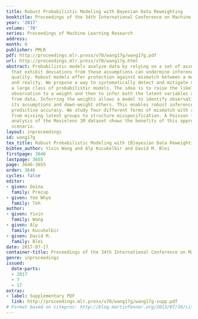 ```yaml
---
title: Robust Probabilistic Modeling with Bayesian Data Reweighting
booktitle: Proceedings of the 34th International Conference on Machine Learning
year: '2017'
volume: '70'
series: Proceedings of Machine Learning Research
address: 
month: 0
publisher: PMLR
pdf: http://proceedings.mlr.press/v70/wang17g/wang17g.pdf
url: http://proceedings.mlr.press/v70/wang17g.html
abstract: Probabilistic models analyze data by relying on a set of assumptions. Data
  that exhibit deviations from these assumptions can undermine inference and prediction
  quality. Robust models offer protection against mismatch between a model’s assumptions
  and reality. We propose a way to systematically detect and mitigate mismatch of
  a large class of probabilistic models. The idea is to raise the likelihood of each
  observation to a weight and then to infer both the latent variables and the weights
  from data. Inferring the weights allows a model to identify observations that match
  its assumptions and down-weight others. This enables robust inference and improves
  predictive accuracy. We study four different forms of mismatch with reality, ranging
  from missing latent groups to structure misspecification. A Poisson factorization
  analysis of the Movielens 1M dataset shows the benefits of this approach in a practical
  scenario.
layout: inproceedings
id: wang17g
tex_title: Robust Probabilistic Modeling with {B}ayesian Data Reweighting
bibtex_author: Yixin Wang and Alp Kucukelbir and David M. Blei
firstpage: 3646
lastpage: 3655
page: 3646-3655
order: 3646
cycles: false
editor:
- given: Doina
  family: Precup
- given: Yee Whye
  family: Teh
author:
- given: Yixin
  family: Wang
- given: Alp
  family: Kucukelbir
- given: David M.
  family: Blei
date: 2017-07-17
container-title: Proceedings of the 34th International Conference on Machine Learning
genre: inproceedings
issued:
  date-parts:
  - 2017
  - 7
  - 17
extras:
- label: Supplementary PDF
  link: http://proceedings.mlr.press/v70/wang17g/wang17g-supp.pdf
# Format based on citeproc: http://blog.martinfenner.org/2013/07/30/citeproc-yaml-for-bibliographies/
---
```

